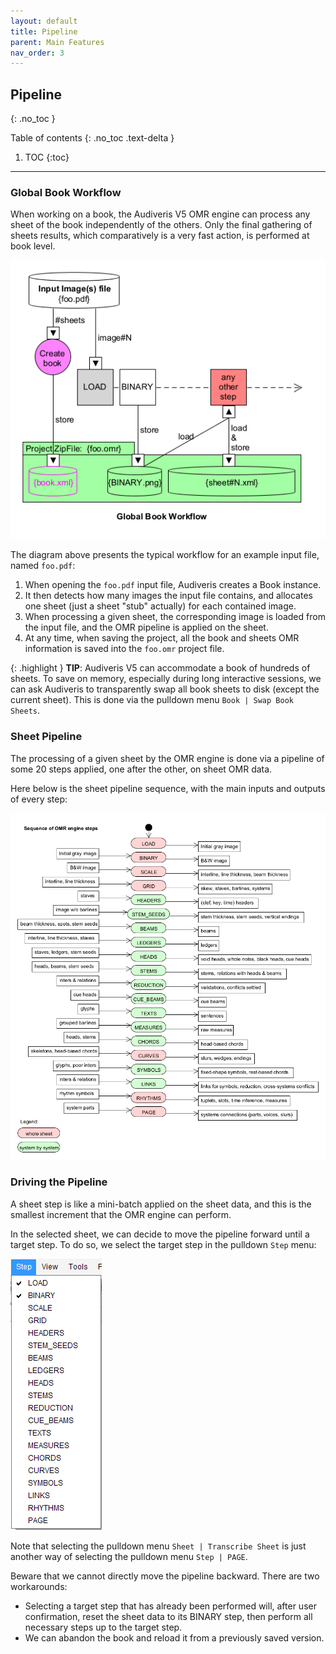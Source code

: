 ```yaml
---
layout: default
title: Pipeline
parent: Main Features
nav_order: 3
---
```

## Pipeline
{: .no_toc }

Table of contents
{: .no_toc .text-delta }

1. TOC
{:toc}

---

### Global Book Workflow
When working on a book, the Audiveris V5 OMR engine can process any sheet of the book independently of
the others.
Only the final gathering of sheets results, which comparatively is a very fast action,
is performed at book level.

![](../assets/images/book_workflow.png)

The diagram above presents the typical workflow for an example input file, named `foo.pdf`:
1. When opening the `foo.pdf` input file, Audiveris creates a Book instance.
2. It then detects how many images the input file contains, and allocates one sheet
(just a sheet "stub" actually) for each contained image.
3. When processing a given sheet, the corresponding image is loaded from the input file,
and the OMR pipeline is applied on the sheet.
4. At any time, when saving the project, all the book and sheets OMR information is saved into the
`foo.omr` project file.

{: .highlight }
**TIP**: Audiveris V5 can accommodate a book of hundreds of sheets.
To save on memory, especially during long interactive sessions, we can ask Audiveris to
transparently swap all book sheets to disk (except the current sheet).
This is done via the pulldown menu `Book | Swap Book Sheets`.

### Sheet Pipeline

The processing of a given sheet by the OMR engine is done via a pipeline of some 20 steps
applied, one after the other, on sheet OMR data.

Here below is the sheet pipeline sequence, with the main inputs and outputs of every step:

![](../assets/images/pipeline.png)

### Driving the Pipeline

A sheet step is like a mini-batch applied on the sheet data, and this is the smallest increment
that the OMR engine can perform.

In the selected sheet,  we can decide to move the pipeline forward until a target
step.
To do so, we select the target step in the pulldown `Step` menu:

![Steps](../assets/images/step_menu.png)

Note that selecting the pulldown menu `Sheet | Transcribe Sheet` is just another way of selecting
the pulldown menu `Step | PAGE`.

Beware that we cannot directly move the pipeline backward.
There are two workarounds:
* Selecting a target step that has already been performed will, after user confirmation,
  reset the sheet data to its BINARY step, then perform all necessary steps up to the target step.
* We can abandon the book and reload it from a previously saved version.
